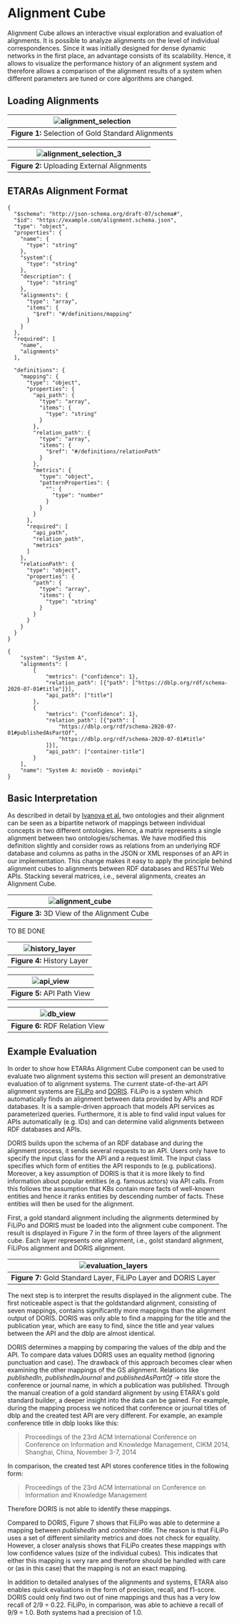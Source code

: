 # Alignment Cube
Alignment Cube allows an interactive visual exploration and evaluation of alignments. It is possible to analyze alignments on the level of individual correspondences. Since it was initially designed for dense dynamic networks in the first place, an advantage consists of its scalability. Hence, it allows to visualize the performance history of an alignment system and therefore allows a comparison of the alignment results of a system when different parameters are tuned or core algorithms are changed.

## Loading Alignments

| ![alignment_selection](https://github.com/ETARA-Benchmark-System/.github/assets/4719393/a5c61d01-3858-47b2-ba2d-dbef50757d67) |
|:--:| 
| **Figure 1:** Selection of Gold Standard Alignments |

| ![alignment_selection_3](https://github.com/ETARA-Benchmark-System/.github/assets/4719393/f2c0d78b-bb84-4e0e-ac41-c6c1b6d4a486) |
|:--:| 
| **Figure 2:** Uploading External Alignments |

## ETARAs Alignment Format

```
{
  "$schema": "http://json-schema.org/draft-07/schema#",
  "$id": "https://example.com/alignment.schema.json",
  "type": "object",
  "properties": {
    "name": {
      "type": "string"
    },
    "system":{
      "type": "string"
    },
    "description": {
      "type": "string"
    },
    "alignments": {
      "type": "array",
      "items": {
        "$ref": "#/definitions/mapping"
      }
    }
  },
  "required": [
    "name",
    "alignments"
  ],

  "definitions": {
    "mapping": {
      "type": "object",
      "properties": {
        "api_path": {
          "type": "array",
          "items": {
            "type": "string"
          }
        },
        "relation_path": {
          "type": "array",
          "items": {
            "$ref": "#/definitions/relationPath"
          }
        },
        "metrics": {
          "type": "object",
          "patternProperties": {
            "": {
              "type": "number"
            }
          }
        }
      },
      "required": [
        "api_path",
        "relation_path",
        "metrics"
      ]
    },
    "relationPath": {
      "type": "object",
      "properties": {
        "path": {
          "type": "array",
          "items": {
            "type": "string"
          }
        }
      }
    }
  }
}
```

```
{
    "system": "System A",
    "alignments": [
        {
            "metrics": {"confidence": 1},
            "relation_path": [{"path": ["https://dblp.org/rdf/schema-2020-07-01#title"]}],
            "api_path": ["title"]
        },
        {
            "metrics": {"confidence": 1},
            "relation_path": [{"path": [
                "https://dblp.org/rdf/schema-2020-07-01#publishedAsPartOf",
                "https://dblp.org/rdf/schema-2020-07-01#title"
            ]}],
            "api_path": ["container-title"]
        }
    ],
    "name": "System A: movieDb - movieApi"
}
```

## Basic Interpretation
As described in detail by [Ivanova et al.](https://link.springer.com/chapter/10.1007/978-3-319-68288-4_24) two ontologies and their alignment can be seen as a bipartite network of mappings between individual concepts in two different ontologies. Hence, a matrix represents a single alignment between two ontologies/schemas. We have modified this definition slightly and consider rows as relations from an underlying RDF database and columns as paths in the JSON or XML responses of an API in our implementation. This change makes it easy to apply the principle behind alignment cubes to alignments between RDF databases and RESTful Web APIs. Stacking several matrices, i.e., several alignments, creates an Alignment Cube.

| ![alignment_cube](https://github.com/ETARA-Benchmark-System/.github/assets/4719393/8c45272e-e8ee-44b0-bddc-7064e99f9d6b) |
|:--:| 
| **Figure 3:** 3D View of the Alignment Cube |

TO BE DONE

| ![history_layer](https://github.com/ETARA-Benchmark-System/.github/assets/4719393/0f23dce4-fcd6-4748-abd8-ab90701a4053) |
|:--:| 
| **Figure 4:** History Layer |

| ![api_view](https://github.com/ETARA-Benchmark-System/.github/assets/4719393/1e0e169c-ff9d-47cd-9a79-6c4b11b433b1) |
|:--:| 
| **Figure 5:** API Path View |

| ![db_view](https://github.com/ETARA-Benchmark-System/.github/assets/4719393/215792fd-498a-4e4c-933e-157a6e17e0a6) |
|:--:| 
| **Figure 6:** RDF Relation View |

## Example Evaluation
In order to show how ETARAs Alignment Cube component can be used to evaluate two alignment systems this section will present an demonstrative evaluation of to alignment systems. The current state-of-the-art API alignment systems are [FiLiPo](#) and [DORIS](#). FiLiPo is a system which automatically finds an alignment between data provided by APIs and RDF databases. It is a sample-driven approach that models API services as parameterized queries. Furthermore, it is able to find valid input values for APIs automatically (e.g. IDs) and can determine valid alignments between RDF databases and APIs.

DORIS builds upon the schema of an RDF database and during the alignment process, it sends several requests to an API. Users only have to specify the input class for the API and a request limit. The input class specifies which form of entities the API responds to (e.g. publications).  Moreover, a key assumption of DORIS is that it is more likely to find information about popular entities (e.g. famous actors) via API calls. From this follows the assumption that KBs contain more facts of well-known entities and hence it ranks entities by descending number of facts. These entities will then be used for the alignment.

First, a gold standard alignment including the alignments determined by FiLiPo and DORIS must be loaded into the alignment cube component. The result is displayed in Figure 7 in the form of three layers of the alignment cube. Each layer represents one alignment, i.e., golst standard alignment, FiLiPos alignment and DORIS alignment.

| ![evaluation_layers](https://github.com/ETARA-Benchmark-System/.github/assets/4719393/bb2cf079-dada-4dd7-9e1b-98cc9e089a46) |
|:--:| 
| **Figure 7:** Gold Standard Layer, FiLiPo Layer and DORIS Layer |

The next step is to interpret the results displayed in the alignment cube. The first noticeable aspect is that the goldstandard alignment, consisting of seven mappings, contains significantly more mappings than the alignment output of DORIS. DORIS was only able to find a mapping for the title and the publication year, which are easy to find, since the title and year values between the API and the dblp are almost identical. 

DORIS determines a mapping by comparing the values of the dblp and the API. To compare data values DORIS uses an equality method (ignoring punctuation and case). The drawback of this approach becomes clear when examining the other mappings of the GS alignment. Relations like *publishedIn*, *publishedInJournal* and *publishedAsPartOf -> title* store the conference or journal name, in which a publication was published. Through the manual creation of a gold standard alignment by using ETARA's gold standard builder, a deeper insight into the data can be gained. For example, during the mapping process we noticed that conference or journal titles of dblp and the created test API are very different. For example, an example conference title in dblp looks like this:

> Proceedings of the 23rd ACM International Conference on Conference on Information and Knowledge Management, CIKM 2014, Shanghai, China, November 3-7, 2014

In comparison, the created test API stores conference titles in the following form: 

> Proceedings of the 23rd ACM International on Conference on Information and Knowledge Management

Therefore DORIS is not able to identify these mappings. 

Compared to DORIS, Figure 7 shows that FiLiPo was able to determine a mapping between *publishedIn* and *container-title*. The reason is that FiLiPo uses a set of different similarity metrics and does not check for equality. However, a closer analysis shows that FiLiPo creates these mappings with low confidence values (size of the individual cubes). This indicates that either this mapping is very rare and therefore should be handled with care or (as in this case) that the mapping is not an exact mapping.

In addition to detailed analyses of the alignments and systems, ETARA also enables quick evaluations in the form of precision, recall, and f1-score. DORIS could only find two out of nine mappings and thus has a very low recall of 2/9 = 0.22. FiLiPo, in comparison, was able to achieve a recall of 9/9 = 1.0. Both systems had a precision of 1.0.
